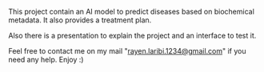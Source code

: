 This project contain an AI model to predict diseases based on biochemical metadata. It also provides a treatment plan.

Also there is a presentation to explain the project and an interface to test it.



Feel free to contact me on my mail "rayen.laribi.1234@gmail.com" if you need any help.
Enjoy :)
